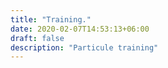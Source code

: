 ```yaml
---
title: "Training."
date: 2020-02-07T14:53:13+06:00
draft: false
description: "Particule training"
---
```

